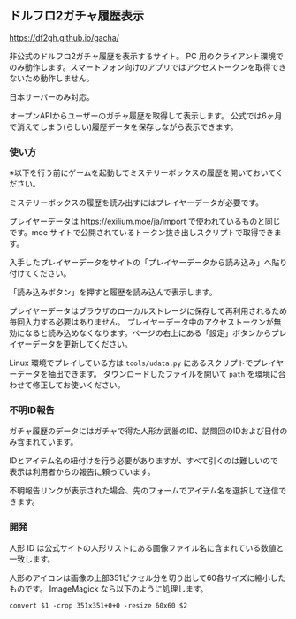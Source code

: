 ## ドルフロ2ガチャ履歴表示

https://df2gh.github.io/gacha/

非公式のドルフロ2ガチャ履歴を表示するサイト。
PC 用のクライアント環境でのみ動作します。スマートフォン向けのアプリではアクセストークンを取得できないため動作しません。

日本サーバーのみ対応。

オープンAPIからユーザーのガチャ履歴を取得して表示します。
公式では6ヶ月で消えてしまう(らしい)履歴データを保存しながら表示できます。

### 使い方
※以下を行う前にゲームを起動してミステリーボックスの履歴を開いておいてください。

ミステリーボックスの履歴を読み出すにはプレイヤーデータが必要です。

プレイヤーデータは https://exilium.moe/ja/import で使われているものと同じです。moe サイトで公開されているトークン抜き出しスクリプトで取得できます。

入手したプレイヤーデータをサイトの「プレイヤーデータから読み込み」へ貼り付けてください。

「読み込みボタン」を押すと履歴を読み込んで表示します。

プレイヤーデータはブラウザのローカルストレージに保存して再利用されるため毎回入力する必要はありません。
プレイヤーデータ中のアクセストークンが無効になると読み込めなくなります。ページの右上にある「設定」ボタンからプレイヤーデータを更新してください。

Linux 環境でプレイしている方は `tools/udata.py` にあるスクリプトでプレイヤーデータを抽出できます。
ダウンロードしたファイルを開いて `path` を環境に合わせて修正してお使いください。

### 不明ID報告
ガチャ履歴のデータにはガチャで得た人形か武器のID、訪問回のIDおよび日付のみ含まれています。

IDとアイテム名の紐付けを行う必要がありますが、すべて引くのは難しいので
表示は利用者からの報告に頼っています。

不明報告リンクが表示された場合、先のフォームでアイテム名を選択して送信できます。

### 開発
人形 ID は公式サイトの人形リストにある画像ファイル名に含まれている数値と一致します。

人形のアイコンは画像の上部351ピクセル分を切り出して60各サイズに縮小したものです。
ImageMagick なら以下のように処理します。
```
convert $1 -crop 351x351+0+0 -resize 60x60 $2
```

